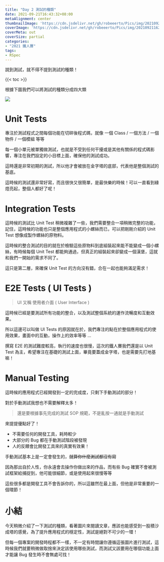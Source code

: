 ```yaml
---
title: "Day 2 測試的種類"
date: 2021-09-21T16:43:32+08:00
metaAlignment: center
thumbnailImage: 'https://cdn.jsdelivr.net/gh/robeeerto/Pics/img/202109211620030.png'
coverImage: 'https://cdn.jsdelivr.net/gh/robeeerto/Pics/img/202109211620030.png' 
coverMeta: out
coverSize: partial
categories:
- "2021 鐵人賽"
tags:
- RSpec
---
```


說到測試，就不得不提到測試的種類！
<!--more-->

{{< toc >}}

根據下圖我們可以將測試的種類分成四大類

![](https://cdn.jsdelivr.net/gh/robeeerto/Pics/img/202109211649195.png)

# Unit Tests

專注於測試程式之間每個功能在切碎後程式碼，就像 一個 Class / 一個方法 / 一個物件 / 一個模組 等等

每一個小單元被單獨做測試，也就是不受到任何干擾或是其他有關係的程式碼影響，專注在我們設定的小目標上面，確保他的測試成功。

這時還是非常初期的測試，所以他才會被放在金字塔的底部，代表他是整個測試的基底。

這時候的測試還非常好寫，而且很快又很簡單，是最快樂的時候！可以一直看到綠燈亮起，整個人都好了呢！ 

# Integration Tests

這時候的測試比 Unit Test 稍微複雜了一些，我們需要整合一項稍微完整的功能，記住，這時候的功能也只是整個應用程式的小螺絲而已，可以把剛剛介紹的 Unit Test 想像成製作螺絲的原物料。

這時候的整合測試的目的就在於檢驗這些原物料到底組裝起來能不能變成一個小螺絲，有時候每個 Unit Test 都能夠通過，但真正的組裝起來卻變成一個漢堡，這就和我們一開始的需求不同了。

這只是第二層，來確保 Unit Test 的方向沒有錯，合在一起也能夠滿足需求！

# E2E Tests ( UI Tests )

> UI 又稱 使用者介面 ( User Interface )

這時候已經是要測試所有功能的整合，以及測試整個系統的運作流暢度和互動效果。

所以這邊可以叫做 UI Tests 的原因就在於，我們專注的點在於整個應用程式的使用效果，畫面中的互動，操作上的效率等等 ...

撰寫 E2E 的測試難度較高，執行的速度也很慢，這次的鐵人賽我們還是以 Unit Test 為主，希望專注在基礎的測試上面，畢竟要蓋成金字塔，也是需要先打地基嘛！

# Manual Testing

這時候的應用程式已經開發到一定的完成度，只剩下手動測試的部分！

對於手動測試我想也不需要解釋太多！

> 還是要根據事先完成的測試 SOP 規範，不是亂按一通就是手動測試

來提提優點好了！

- 不需要任何的開發工具，耗時較少
- 大部分的 Bug 都在手動測試階段被發現
- 人的反饋會比開發工具來的真實有效果！

手動測試基本上是一定會發生的，~~就算你什麼測試都沒有寫~~

因為那出自於人性，你永遠會去操作你做出來的作品，而有些 Bug 確實不會被測試框架給捕捉到，他可能很細節，或是使用起來很慢等等

這些很多都是開發工具不會告訴你的，所以這雖然在最上面，但他是非常重要的一個環節！

# 小結

今天稍微介紹了一下測試的種類，看著圖片來閱讀文章，應該也能感受到一股積沙成塔的感覺，為了提升應用程式的穩定性，測試是絕對不可少的一環！

但每一個專案的開發時程都不一樣，不一定有時間讓你遵循這張圖片進行測試，這時候我們就要稍微做取捨來決定該使用哪些測試，而測試又該要用在哪個功能上面才能讓 Bug 發生時不會無處可找！